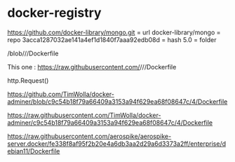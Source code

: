 # docker-registry
https://github.com/docker-library/mongo.git = url
docker-library/mongo = repo
3acca1287032ae141a4ef1d1840f7aaa92edb08d = hash
5.0 = folder

<url>/blob/<hash>/<folder>/Dockerfile

This one :   https://raw.githubusercontent.com/<repo>/<hash>/<folder>/Dockerfile

http.Request()

https://github.com/TimWolla/docker-adminer/blob/c9c54b18f79a66409a3153a94f629ea68f08647c/4/Dockerfile

https://raw.githubusercontent.com/TimWolla/docker-adminer/c9c54b18f79a66409a3153a94f629ea68f08647c/4/Dockerfile

https://raw.githubusercontent.com/aerospike/aerospike-server.docker/fe338f8af95f2b20e4a6db3aa2d29a6d3373a2ff/enterprise/debian11/Dockerfile
